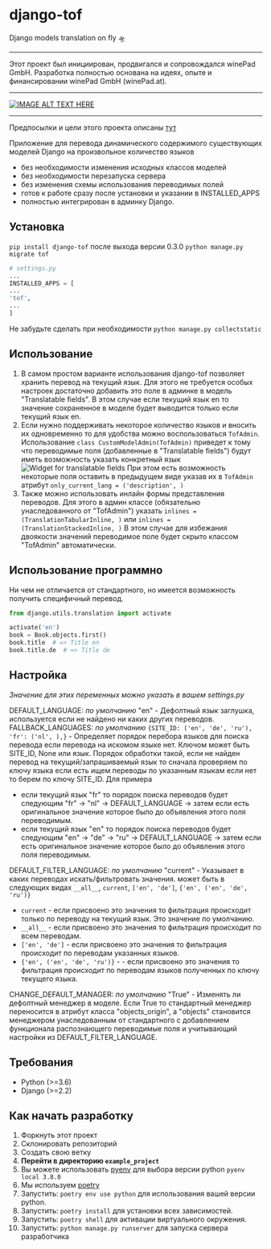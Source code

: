 # django-tof
Django models translation on fly 🛸️

----
Этот проект был инициирован, продвигался и сопровождался winePad GmbH. Разработка полностью основана на идеях, опыте и финансировании winePad GmbH (winePad.at).

----

[![IMAGE ALT TEXT HERE](https://img.youtube.com/vi/i0QJJJEMKSU/0.jpg)](https://www.youtube.com/watch?v=i0QJJJEMKSU)

----
Предпосылки и цели этого проекта описаны [тут](https://github.com/mom1/django-tof/wiki/django-tof)

Приложение для перевода динамического содержимого существующих моделей Django на произвольное количество языков 

- без необходимости изменения исходных классов моделей
- без необходимости перезапуска сервера
- без изменения схемы использования переводимых полей
- готов к работе сразу после установки и указании в INSTALLED_APPS
- полностью интегрирован в админку Django.

## Установка

`pip install django-tof` после выхода версии 0.3.0
`python manage.py migrate tof`

~~~python
# settings.py
...
INSTALLED_APPS = [
...
'tof',
...
]
~~~
Не забудьте сделать при необходимости `python manage.py collectstatic`

## Использование

1. В самом простом варианте использования django-tof позволяет хранить перевод на текущий язык. 
Для этого не требуется особых настроек достаточно добавить это поле в админке в модель "Translatable fields".
В этом случае если текущий язык en то значение сохраненное в моделе будет выводится только если текущий язык en.
1. Если нужно поддерживать некоторое количество языков и вносить их одновременно то для удобства можно воспользоваться `TofAdmin`.
Использование `class CustomModelAdmin(TofAdmin)` приведет к тому что переводимые поля (добавленные в "Translatable fields") будут иметь возможность
указать конкретный язык
![Widget for translatable fields](https://github.com/mom1/django-tof/blob/master/docs/images/field_with_langs.jpeg)
При этом есть возможность некоторые поля оставить в предыдущем виде указав их в `TofAdmin` атрибут `only_current_lang = ('description', )`
1. Также можно использовать инлайн формы представления переводов. Для этого в админ классе (обязательно унаследованного от "TofAdmin") указать
`inlines = (TranslationTabularInline, )` или `inlines = (TranslationStackedInline, )`
В этом случае для избежания двоякости значений переводимое поле будет скрыто классом "TofAdmin" автоматически.

## Использование программно

Ни чем не отличается от стандартного, но имеется возможность получить специфичный перевод.

~~~python
from django.utils.translation import activate

activate('en')
book = Book.objects.first()
book.title  # => Title en
book.title.de  # => Title de
~~~ 

## Настройка

_Значение для этих переменных можно указать в вашем settings.py_

DEFAULT_LANGUAGE: _по умолчанию_ "en" - Дефолтный язык заглушка, используется если не найдено ни каких других переводов.
FALLBACK_LANGUAGES: _по умолчанию_ `{SITE_ID: ('en', 'de', 'ru'), 'fr': ('nl', ),}` - Определяет порядок перебора языков для поиска перевода если перевода на искомом 
языке нет. Ключом может быть SITE_ID, None или язык. 
Порядок обработки такой, если не найден перевод на текущий/запрашиваемый язык то сначала проверяем по ключу языка если есть ищем переводы по указанным языкам если нет то берем по ключу SITE_ID.
Для примера 

- если текущий язык "fr" то порядок поиска переводов будет следующим "fr" -> "nl" -> DEFAULT_LANGUAGE -> затем если есть оригинальное значение которое было до объявления этого поля переводимым. 
- если текущий язык "en" то порядок поиска переводов будет следующим "en" -> "de" -> "ru" -> DEFAULT_LANGUAGE -> затем если есть оригинальное значение которое было до объявления этого поля переводимым. 

DEFAULT_FILTER_LANGUAGE: _по умолчанию_ "current" - Указывает в каких переводах искать/фильтровать значения. может быть в следующих видах `__all__`, `current`, `['en', 'de']`, `{'en', ('en', 'de', 'ru')}`

- `current` - если присвоено это значения то фильтрация происходит только по переводу на текущий язык. Это значение по умолчанию.
- `__all__` - если присвоено это значения то фильтрация происходит по всем переводам.
- `['en', 'de']` - если присвоено это значения то фильтрация происходит по переводам указанных языков.
- `{'en', ('en', 'de', 'ru')}` - - если присвоено это значения то фильтрация происходит по переводам языков полученных по ключу текущего языка.

CHANGE_DEFAULT_MANAGER: _по умолчанию_ "True" - Изменять ли дефолтный менеджер в моделе. Если True то стандартный менеджер переносится в атрибут класса "objects_origin", 
а "objects" становится менеджером унаследованным от стандартного с добавлением функционала распознающего переводимые поля и учитывающий настройки из DEFAULT_FILTER_LANGUAGE.

## Требования

- Python (\>=3.6)
- Django (\>=2.2)

## Как начать разработку
1. Форкнуть этот проект
1. Склонировать репозиторий
1. Создать свою ветку
1. **Перейти в директорию `example_project`**
1. Вы можете использовать [pyenv](https://github.com/pyenv/pyenv) для выбора версии python `pyenv local 3.8.0`
1. Мы используем [poetry](https://poetry.eustace.io/docs/#installation)
1. Запустить: `poetry env use python` для использования вашей версии python.
1. Запустить: `poetry install` для установки всех зависимостей.
1. Запустить: `poetry shell` для активации виртуального окружения.
1. Запустить: `python manage.py runserver` для запуска сервера разработчика
